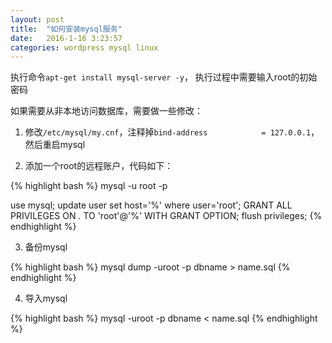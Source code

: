 ```yaml
---
layout: post
title:  "如何安装mysql服务"
date:   2016-1-16 3:23:57
categories: wordpress mysql linux
---
```



执行命令`apt-get install mysql-server -y`，
执行过程中需要输入root的初始密码

如果需要从非本地访问数据库，需要做一些修改：

1. 修改`/etc/mysql/my.cnf`，注释掉`bind-address            = 127.0.0.1`，然后重启mysql

2. 添加一个root的远程账户，代码如下：

{% highlight bash %}
mysql -u root -p

use mysql;
update user set host='%' where user='root';
GRANT ALL PRIVILEGES ON *.* TO 'root'@'%' WITH GRANT OPTION;
flush privileges;
{% endhighlight %}


3. 备份mysql

{% highlight bash %}
mysql dump -uroot -p dbname > name.sql
{% endhighlight %}


4. 导入mysql

{% highlight bash %}
mysql -uroot -p dbname < name.sql
{% endhighlight %}
